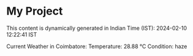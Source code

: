 # My Project

This content is dynamically generated in Indian Time (IST): 2024-02-10 12:22:41 IST


Current Weather in Coimbatore:
Temperature: 28.88 °C
Condition: haze
